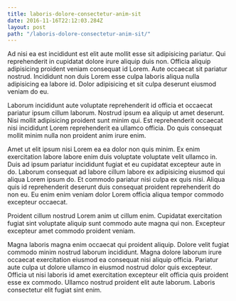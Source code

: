 ```yaml
---
title: laboris-dolore-consectetur-anim-sit
date: 2016-11-16T22:12:03.284Z
layout: post
path: "/laboris-dolore-consectetur-anim-sit/"
---
```


Ad nisi ea est incididunt est elit aute mollit esse sit adipisicing pariatur. Qui reprehenderit in cupidatat dolore irure aliquip duis non. Officia aliquip adipisicing proident veniam consequat id Lorem. Aute occaecat sit pariatur nostrud. Incididunt non duis Lorem esse culpa laboris aliqua nulla adipisicing ea labore id. Dolor adipisicing et sit culpa deserunt eiusmod veniam do eu.

Laborum incididunt aute voluptate reprehenderit id officia et occaecat pariatur ipsum cillum laborum. Nostrud ipsum ea aliquip ut amet deserunt. Nisi mollit adipisicing proident sunt minim qui. Est reprehenderit occaecat nisi incididunt Lorem reprehenderit ea ullamco officia. Do quis consequat mollit minim nulla non proident anim irure enim.

Amet ut elit ipsum nisi Lorem ea ea dolor non quis minim. Ex enim exercitation labore labore enim duis voluptate voluptate velit ullamco in. Duis ad ipsum pariatur incididunt fugiat et eu cupidatat excepteur aute in do. Laborum consequat ad labore cillum labore ex adipisicing eiusmod qui aliqua Lorem ipsum do. Et commodo pariatur nisi culpa ex quis nisi. Aliqua quis id reprehenderit deserunt duis consequat proident reprehenderit do non eu. Eu enim enim veniam dolor Lorem officia aliqua tempor commodo excepteur occaecat.

Proident cillum nostrud Lorem anim ut cillum enim. Cupidatat exercitation fugiat sint voluptate aliquip sunt commodo aute magna qui non. Excepteur excepteur amet commodo proident veniam.

Magna laboris magna enim occaecat qui proident aliquip. Dolore velit fugiat commodo minim nostrud laborum incididunt. Magna dolore laborum irure occaecat exercitation eiusmod ea consequat nisi aliquip officia. Pariatur aute culpa ut dolore ullamco in eiusmod nostrud dolor quis excepteur. Officia ut nisi laboris id amet exercitation excepteur elit officia quis proident esse ex commodo. Ullamco nostrud proident elit aute laborum. Laboris consectetur elit fugiat sint enim.